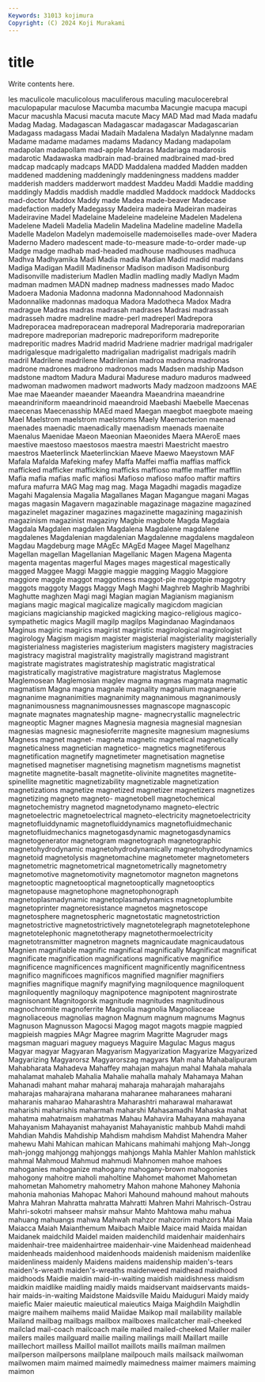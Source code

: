 ```yaml
---
Keywords: 31013 kojimura
Copyright: (C) 2024 Koji Murakami
---
```


# title

Write contents here.



les maculicole maculicolous maculiferous
maculing maculocerebral maculopapular maculose Macumba macumba Macungie macupa macupi Macur
macushla Macusi macuta macute Macy MAD Mad mad Mada madafu
Madag Madag. Madagascan Madagascar madagascar Madagascarian Madagass madagass Madai Madaih
Madalena Madalyn Madalynne madam Madame madame madames madams Madancy Madang
madapolam madapolan madapollam mad-apple Madaras Madariaga madarosis madarotic Madawaska madbrain
mad-brained madbrained mad-bred madcap madcaply madcaps MADD Maddalena madded Madden
madden maddened maddening maddeningly maddeningness maddens madder madderish madders madderwort
maddest Maddeu Maddi Maddie madding maddingly Maddis maddish maddle maddled
Maddock maddock Maddocks mad-doctor Maddox Maddy made Madea made-beaver Madecase
madefaction madefy Madegassy Madeira madeira Madeiran madeiras Madeiravine Madel Madelaine
Madeleine madeleine Madelen Madelena Madelene Madeli Madelia Madelin Madelina Madeline
madeline Madella Madelle Madelon Madelyn mademoiselle mademoiselles made-over Madera Maderno
Madero madescent made-to-measure made-to-order made-up Madge madge madhab mad-headed madhouse
madhouses madhuca Madhva Madhyamika Madi Madia madia Madian Madid madid
madidans Madiga Madigan Madill Madinensor Madison madison Madisonburg Madisonville madisterium
Madlen Madlin madling madly Madlyn Madm madman madmen MADN madnep
madness madnesses mado Madoc Madoera Madonia Madonna madonna Madonnahood Madonnaish
Madonnalike madonnas madoqua Madora Madotheca Madox Madra madrague Madras madras
madrasah madrases Madrasi madrassah madrasseh madre madreline madre-perl madreperl Madrepora
Madreporacea madreporacean madreporal Madreporaria madreporarian madrepore madreporian madreporic madreporiform madreporite
madreporitic madres Madrid madrid Madriene madrier madrigal madrigaler madrigalesque madrigaletto
madrigalian madrigalist madrigals madrih madril Madrilene madrilene Madrilenian madroa madrona
madronas madrone madrones madrono madronos mads Madsen madship Madson madstone
madtom Madura Madurai Madurese maduro maduros madweed madwoman madwomen madwort
madworts Mady madzoon madzoons MAE Mae mae Maeander maeander Maeandra
Maeandrina maeandrine maeandriniform maeandrinoid maeandroid Maebashi Maebelle Maecenas maecenas Maecenasship
MAEd maed Maegan maegbot maegbote maeing Mael Maelstrom maelstrom maelstroms
Maely Maemacterion maenad maenades maenadic maenadically maenadism maenads maenaite Maenalus
Maenidae Maeon Maeonian Maeonides Maera MAeroE maes maestive maestoso maestosos
maestra maestri Maestricht maestro maestros Maeterlinck Maeterlinckian Maeve Maewo Maeystown
MAF Mafala Mafalda Mafeking mafey Maffa Maffei maffia maffias maffick
mafficked mafficker mafficking mafficks maffioso maffle maffler mafflin Mafia mafia
mafias mafic mafiosi Mafioso mafioso mafoo maftir maftirs mafura mafurra
MAG Mag mag mag. Maga Magadhi magadis magadize Magahi Magalensia
Magalia Magallanes Magan Magangue magani Magas magas magasin Magavern magazinable
magazinage magazine magazined magazinelet magaziner magazines magazinette magazining magazinish magazinism
magazinist magaziny Magbie magbote Magda Magdaia Magdala Magdalen magdalen Magdalena
Magdalene magdalene magdalenes Magdalenian magdalenian Magdalenne magdalens magdaleon Magdau Magdeburg
mage MAgEc MAgEd Magee Magel Magelhanz Magellan magellan Magellanian Magellanic
Magen Magena Magenta magenta magentas magerful Mages mages magestical magestically
magged Maggee Maggi Maggie maggie magging Maggio Maggiore maggiore maggle
maggot maggotiness maggot-pie maggotpie maggotry maggots maggoty Maggs Maggy Magh
Maghi Maghreb Maghrib Maghribi Maghutte maghzen Magi magi Magian magian
Magianism magianism magians magic magical magicalize magically magicdom magician magicians
magicianship magicked magicking magico-religious magico-sympathetic magics Magill magilp magilps Magindanao
Magindanaos Maginus magiric magirics magirist magiristic magirological magirologist magirology Magism
magism magister magisterial magisteriality magisterially magisterialness magisteries magisterium magisters magistery
magistracies magistracy magistral magistrality magistrally magistrand magistrant magistrate magistrates magistrateship
magistratic magistratical magistratically magistrative magistrature magistratus Maglemose Maglemosean Maglemosian maglev
magma magmas magmata magmatic magmatism Magna magna magnale magnality magnalium
magnanerie magnanime magnanimities magnanimity magnanimous magnanimously magnanimousness magnanimousnesses magnascope magnascopic
magnate magnates magnateship magne- magnecrystallic magnelectric magneoptic Magner magnes Magnesia
magnesia magnesial magnesian magnesias magnesic magnesioferrite magnesite magnesium magnesiums Magness
magnet magnet- magneta magnetic magnetical magnetically magneticalness magnetician magnetico- magnetics
magnetiferous magnetification magnetify magnetimeter magnetisation magnetise magnetised magnetiser magnetising magnetism
magnetisms magnetist magnetite magnetite-basalt magnetite-olivinite magnetites magnetite-spinellite magnetitic magnetizability magnetizable
magnetization magnetizations magnetize magnetized magnetizer magnetizers magnetizes magnetizing magneto magneto-
magnetobell magnetochemical magnetochemistry magnetod magnetodynamo magneto-electric magnetoelectric magnetoelectrical magneto-electricity magnetoelectricity
magnetofluiddynamic magnetofluiddynamics magnetofluidmechanic magnetofluidmechanics magnetogasdynamic magnetogasdynamics magnetogenerator magnetogram magnetograph magnetographic
magnetohydrodynamic magnetohydrodynamically magnetohydrodynamics magnetoid magnetolysis magnetomachine magnetometer magnetometers magnetometric magnetometrical
magnetometrically magnetometry magnetomotive magnetomotivity magnetomotor magneton magnetons magnetooptic magnetooptical magnetooptically
magnetooptics magnetopause magnetophone magnetophonograph magnetoplasmadynamic magnetoplasmadynamics magnetoplumbite magnetoprinter magnetoresistance magnetos
magnetoscope magnetosphere magnetospheric magnetostatic magnetostriction magnetostrictive magnetostrictively magnetotelegraph magnetotelephone magnetotelephonic
magnetotherapy magnetothermoelectricity magnetotransmitter magnetron magnets magnicaudate magnicaudatous Magnien magnifiable magnific
magnifical magnifically Magnificat magnificat magnificate magnification magnifications magnificative magnifice magnificence
magnificences magnificent magnificently magnificentness magnifico magnificoes magnificos magnified magnifier magnifiers
magnifies magnifique magnify magnifying magniloquence magniloquent magniloquently magniloquy magnipotence magnipotent
magnirostrate magnisonant Magnitogorsk magnitude magnitudes magnitudinous magnochromite magnoferrite Magnolia magnolia
Magnoliaceae magnoliaceous magnolias magnon Magnum magnum magnums Magnus Magnuson Magnusson
Magocsi Magog magot magots magpie magpied magpieish magpies MAgr Magree
magrim Magritte Magruder mags magsman maguari maguey magueys Maguire Magulac
Magus magus Magyar magyar Magyaran Magyarism Magyarization Magyarize Magyarized Magyarizing
Magyarorsz Magyarorszag magyars Mah maha Mahabalipuram Mahabharata Mahadeva Mahaffey mahajan
mahajun mahal Mahala mahala mahalamat mahaleb Mahalia Mahalie mahalla mahaly
Mahamaya Mahan Mahanadi mahant mahar maharaj maharaja maharajah maharajahs maharajas
maharajrana maharana maharanee maharanees maharani maharanis maharao Maharashtra Maharashtri maharawal
maharawat maharishi maharishis maharmah maharshi Mahasamadhi Mahaska mahat mahatma mahatmaism
mahatmas Mahau Mahavira Mahayana mahayana Mahayanism Mahayanist mahayanist Mahayanistic mahbub
Mahdi mahdi Mahdian Mahdis Mahdiship Mahdism mahdism Mahdist Mahendra Maher
mahewu Mahi Mahican mahican Mahicans mahimahi mahjong Mah-Jongg mah-jongg mahjongg
mahjonggs mahjongs Mahla Mahler Mahlon mahlstick mahmal Mahmoud Mahmud mahmudi
Mahnomen mahoe mahoes mahoganies mahoganize mahogany mahogany-brown mahogonies mahogony mahoitre
maholi maholtine Mahomet mahomet Mahometan mahometan Mahometry mahometry Mahon mahone
Mahoney Mahonia mahonia mahonias Mahopac Mahori Mahound mahound mahout mahouts
Mahra Mahran Mahratta mahratta Mahratti Mahren Mahri Mahrisch-Ostrau Mahri-sokotri mahseer
mahsir mahsur Mahto Mahtowa mahu mahua mahuang mahuangs mahwa Mahwah
mahzor mahzorim mahzors Mai Maia Maiacca Maiah Maianthemum Maibach Maible
Maice maid Maida maidan Maidanek maidchild Maidel maiden maidenchild maidenhair
maidenhairs maidenhair-tree maidenhairtree maidenhair-vine Maidenhead maidenhead maidenheads maidenhood maidenhoods maidenish
maidenism maidenlike maidenliness maidenly Maidens maidens maidenship maiden's-tears maiden's-wreath maiden's-wreaths
maidenweed maidhead maidhood maidhoods Maidie maidin maid-in-waiting maidish maidishness maidism
maidkin maidlike maidling maidly maids maidservant maidservants maids-hair maids-in-waiting Maidstone
Maidsville Maidu Maiduguri Maidy maidy maiefic Maier maieutic maieutical maieutics
Maiga Maighdiln Maighdlin maigre maihem maihems maiid Maiidae Maikop mail
mailability mailable Mailand mailbag mailbags mailbox mailboxes mailcatcher mail-cheeked mailclad
mail-coach mailcoach maile mailed mailed-cheeked Mailer mailer mailers mailes mailguard
mailie mailing mailings maill Maillart maille maillechort mailless Maillol maillot
maillots maills mailman mailmen mailperson mailpersons mailplane mailpouch mails mailsack
mailwoman mailwomen maim maimed maimedly maimedness maimer maimers maiming maimon
